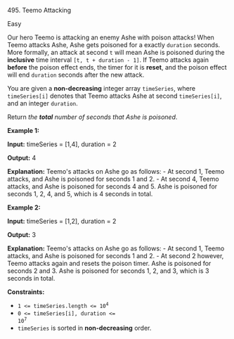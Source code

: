 ﻿495\. Teemo Attacking

Easy

Our hero Teemo is attacking an enemy Ashe with poison attacks! When Teemo attacks Ashe, Ashe gets poisoned for a exactly `duration` seconds. More formally, an attack at second `t` will mean Ashe is poisoned during the **inclusive** time interval `[t, t + duration - 1]`. If Teemo attacks again **before** the poison effect ends, the timer for it is **reset**, and the poison effect will end `duration` seconds after the new attack.

You are given a **non-decreasing** integer array `timeSeries`, where `timeSeries[i]` denotes that Teemo attacks Ashe at second `timeSeries[i]`, and an integer `duration`.

Return _the **total** number of seconds that Ashe is poisoned_.

**Example 1:**

**Input:** timeSeries = [1,4], duration = 2

**Output:** 4

**Explanation:** Teemo's attacks on Ashe go as follows: - At second 1, Teemo attacks, and Ashe is poisoned for seconds 1 and 2. - At second 4, Teemo attacks, and Ashe is poisoned for seconds 4 and 5. Ashe is poisoned for seconds 1, 2, 4, and 5, which is 4 seconds in total.

**Example 2:**

**Input:** timeSeries = [1,2], duration = 2

**Output:** 3

**Explanation:** Teemo's attacks on Ashe go as follows: - At second 1, Teemo attacks, and Ashe is poisoned for seconds 1 and 2. - At second 2 however, Teemo attacks again and resets the poison timer. Ashe is poisoned for seconds 2 and 3. Ashe is poisoned for seconds 1, 2, and 3, which is 3 seconds in total.

**Constraints:**

*   <code>1 <= timeSeries.length <= 10<sup>4</sup></code>
*   <code>0 <= timeSeries[i], duration <= 10<sup>7</sup></code>
*   `timeSeries` is sorted in **non-decreasing** order.